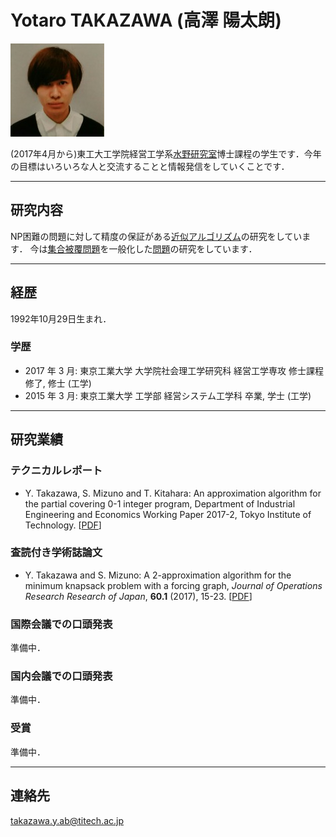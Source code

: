 # Yotaro TAKAZAWA (高澤 陽太朗)

![高澤 陽太朗](img/takazawa.jpg)

(2017年4月から)東工大工学院経営工学系[水野研究室](http://www.me.titech.ac.jp/~mizu_lab/)博士課程の学生です．今年の目標はいろいろな人と交流することと情報発信をしていくことです．

---
## 研究内容
NP困難の問題に対して精度の保証がある[近似アルゴリズム](http://www.orsj.or.jp/~wiki/wiki/index.php/%E8%BF%91%E4%BC%BC%E3%82%A2%E3%83%AB%E3%82%B4%E3%83%AA%E3%82%BA%E3%83%A0)の研究をしています．
今は[集合被覆問題](http://www.orsj.or.jp/~wiki/wiki/index.php/%E9%9B%86%E5%90%88%E3%82%AB%E3%83%90%E3%83%BC%E5%95%8F%E9%A1%8C)を一般化した[問題](https://en.wikipedia.org/wiki/Covering_problems)の研究をしています．

---
## 経歴
1992年10月29日生まれ．
### 学歴
-   2017 年 3 月: 東京工業大学 大学院社会理工学研究科 経営工学専攻 修士課程 修了, 修士 (工学)
-   2015 年 3 月: 東京工業大学 工学部 経営システム工学科 卒業, 学士 (工学)

---
## 研究業績
### テクニカルレポート
-   Y. Takazawa, S. Mizuno and T. Kitahara: An approximation algorithm for the partial covering 0-1 integer program, Department of Industrial Engineering and Economics Working Paper 2017-2, Tokyo Institute of Technology. [[PDF](http://educ.titech.ac.jp/iee/news/file/news_14784.pdf)]

### 査読付き学術誌論文
-   Y. Takazawa and S. Mizuno: A 2-approximation algorithm for the minimum knapsack problem with a forcing graph, *Journal of Operations Research Research of Japan*, **60.1** (2017), 15-23. [[PDF](http://www.orsj.or.jp/~archive/pdf/e_mag/Vol.60_01_015.pdf)]

### 国際会議での口頭発表
準備中．
### 国内会議での口頭発表
準備中．
### 受賞
準備中．

---
## 連絡先
[&#116;&#97;&#107;&#97;&#122;&#97;&#119;&#97;&#46;&#121;&#46;&#97;&#98;&#64;&#116;&#105;&#116;&#101;&#99;&#104;&#46;&#97;&#99;&#46;&#106;&#112;](<&#116;&#97;&#107;&#97;&#122;&#97;&#119;&#97;&#46;&#121;&#46;&#97;&#98;&#64;&#116;&#105;&#116;&#101;&#99;&#104;&#46;&#97;&#99;&#46;&#106;&#112;>)
